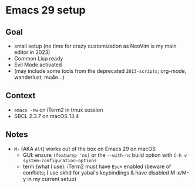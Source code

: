 Emacs 29 setup
==============

Goal
----

- small setup (no time for crazy customization as NeoVim is my main editor in
  2023)
- Common Lisp ready
- Evil Mode activated
- (may include some tools from the deprecated `2013-scripts`; org-mode,
  wanderlust, mu4e...)

Context
-------

- `emacs -nw` on iTerm2 in tmux session
- SBCL 2.3.7 on macOS 13.4

Notes
-----

- `M-` (AKA `Alt`) works out of the box on Emacs 29 on macOS
  - GUI: ensure `(featurep 'ns)` or the `--with-ns` build option
    with `C-h v system-configuration-options`
  - term (what I use): iTerm2 must have `Esc+` enabled (beware of conflicts;
    I use skhd for yabai's keybindings & have disabled M-x/M-y in my
    current setup)

